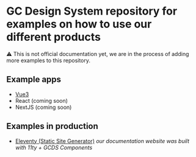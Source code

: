 # GC Design System repository for examples on how to use our different products
⚠️ This is not official documentation yet, we are in the process of adding more examples to this repository.

## Example apps
- [Vue3](/vue3)
- React (coming soon)
- NextJS (coming soon)

## Examples in production
- [Eleventy (Static Site Generator)](https://github.com/cds-snc/gcds-docs) _our documentation website was built with 11ty + GCDS Components_
